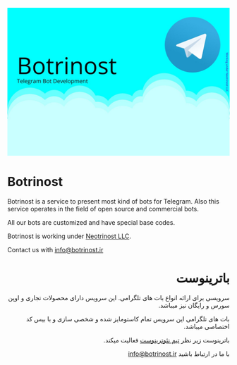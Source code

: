 [![Banner](/files/banner.jpg)](#)

# Botrinost

Botrinost is a service to present most kind of bots for Telegram. Also this service operates in the field of open source and commercial bots.

All our bots are customized and have special base codes.

Botrinost is working under [Neotrinost LLC](https://neotrinost.ir).

Contact us with [info@botrinost.ir](mailto:info@botrinost.ir)

<div dir="rtl">

# باترینوست

سرویسی برای ارائه انواع بات های تلگرامی. این سرویس دارای محصولات تجاری و اوپن سورس و رایگان نیز میباشد.

بات های تلگرامی این سرویس تمام کاستومایز شده و شخصی سازی و با بیس کد اختصاصی میباشد.

باترینوست زیر نظر [تیم نئوترینوست](https://neotrinost.ir) فعالیت میکند.

با ما در ارتباط باشید [info@botrinost.ir](mailto:info@botrinost.ir)

</div>

